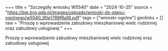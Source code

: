 +++
title = "Szczegóły wniosku W5540"
date = "2024-10-25"
source = "https://bip.brg.gda.pl/images/uploads/wnioski-do-planu-ogolnego/w5540_90e1789f6a16.pdf"
tags = ["wnioski-ogolne"]
geolinks = []
raw = "Proszę o wprowadzenie zabudowy mieszkaniowej wielc rodzinnej oraz zabudowy usługowej "
+++

Proszę o wprowadzenie zabudowy mieszkaniowej wielc rodzinnej oraz zabudowy usługowej



